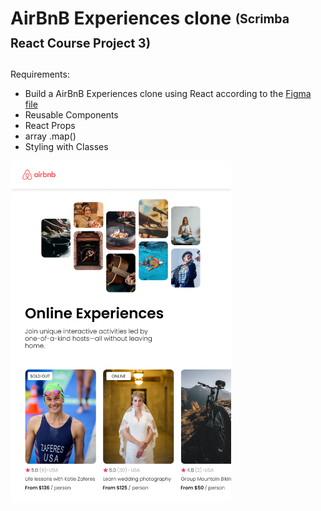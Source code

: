 # AirBnB Experiences clone <sub><sup>(Scrimba React Course Project 3)</sup></sub>

Requirements:
- Build a AirBnB Experiences clone using React according to the <a href="https://www.figma.com/file/4YjrygFEXOcDp9AAnVFv7o/Airbnb-Experiences?node-id=0%3A1">Figma file</a>
- Reusable Components
- React Props
- array .map()
- Styling with Classes

<img src="src/images/project-thumbnail.png" width="70%"/>
